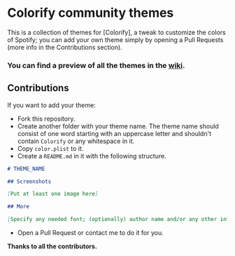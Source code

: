 # Colorify community themes

This is a collection of themes for [Colorify], a tweak to customize the colors of Spotify; you can add your own theme simply by opening a Pull Requests (more info in the Contributions section).

### **You can find a preview of all the themes in the [wiki](https://github.com/atebitsy/colorify-themes/wiki/Themes-preview).**


## Contributions

If you want to add your theme:

- Fork this repository.
- Create another folder with your theme name. The theme name should consist of one word starting with an uppercase letter and shouldn't contain `Colorify` or any whitespace in it.
- Copy `color.plist` to it.
- Create a `README.md` in it with the following structure.
```markdown
# THEME_NAME

## Screenshots

[Put at least one image here]

## More

[Specify any needed font; (optionally) author name and/or any other info about the theme]

```
- Open a Pull Request or contact me to do it for you.

**Thanks to all the contributors.**